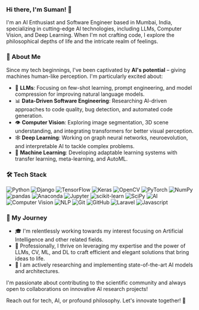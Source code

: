 <h3 align="left"> Hi there, I'm Suman! 👋 </h3>
I'm an AI Enthusiast and Software Engineer based in Mumbai, India, specializing in cutting-edge AI technologies, including LLMs, Computer Vision, and Deep Learning. When I'm not crafting code, I explore the philosophical depths of life and the intricate realm of feelings.

<h3 align="left"> 🌟 About Me </h3>

Since my tech beginnings, I've been captivated by **AI's potential** – giving machines human-like perception. I'm particularly excited about:

- 🤖 **LLMs**: Focusing on few-shot learning, prompt engineering, and model compression for improving natural language models.
- 📊 **Data-Driven Software Engineering**: Researching AI-driven approaches to code quality, bug detection, and automated code generation.
- 👁️ **Computer Vision**: Exploring image segmentation, 3D scene understanding, and integrating transformers for better visual perception.
- 🕸️ **Deep Learning**: Working on graph neural networks, neuroevolution, and interpretable AI to tackle complex problems.
- 🧮 **Machine Learning**: Developing adaptable learning systems with transfer learning, meta-learning, and AutoML.

<h3 align="left"> 🛠️ Tech Stack </h3>

![Python](https://img.shields.io/badge/-Python-3776AB)
![Django](https://img.shields.io/badge/-Django-092D1F)
![TensorFlow](https://img.shields.io/badge/-TensorFlow-FF6F00)
![Keras](https://img.shields.io/badge/-Keras-D00000)
![OpenCV](https://img.shields.io/badge/-OpenCV-5C3EE8)
![PyTorch](https://img.shields.io/badge/-PyTorch-EE4C2C)
![NumPy](https://img.shields.io/badge/-NumPy-013243)
![pandas](https://img.shields.io/badge/-pandas-150458)
![Anaconda](https://img.shields.io/badge/-Anaconda-44A833)
![Jupyter](https://img.shields.io/badge/-Jupyter-F37626)
![scikit-learn](https://img.shields.io/badge/-scikit--learn-F7931E)
![SciPy](https://img.shields.io/badge/-SciPy-8CAAE6)
![AI](https://img.shields.io/badge/-AI-4CAF50)
![Computer Vision](https://img.shields.io/badge/-Computer%20Vision-FFC107)
![NLP](https://img.shields.io/badge/-NLP-F57C00)
![Git](https://img.shields.io/badge/-Git-F05032)
![GitHub](https://img.shields.io/badge/-GitHub-181717)
![Laravel](https://img.shields.io/badge/-Laravel-FF2D20)
![Javascript](https://img.shields.io/badge/-Javascript-DAFBE1)

<h3 align="left">
  🚀 My Journey
</h3>

- 🎓 I'm relentlessly working towards my interest focusing on Artificial Intelligence and other related fields. 
- 💼 Professionally, I thrive on leveraging my expertise and the power of LLMs, CV, ML, and DL to craft efficient and elegant solutions that bring ideas to life.
- 🔬 I am actively researching and implementing state-of-the-art AI models and architectures.


I'm passionate about contributing to the scientific community and always open to collaborations on innovative AI research projects!

Reach out for tech, AI, or profound philosophy. Let's innovate together! 🚀
